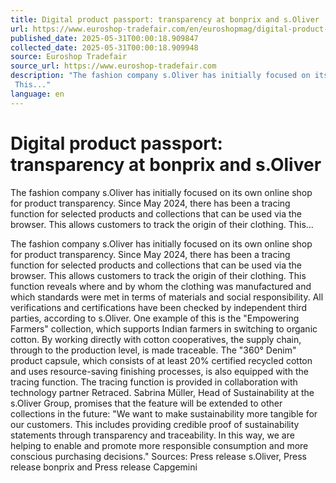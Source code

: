 ```yaml
---
title: Digital product passport: transparency at bonprix and s.Oliver
url: https://www.euroshop-tradefair.com/en/euroshopmag/digital-product-passport-transparency-at-bonprix-and-s-Oliver
published_date: 2025-05-31T00:00:18.909847
collected_date: 2025-05-31T00:00:18.909948
source: Euroshop Tradefair
source_url: https://www.euroshop-tradefair.com
description: "The fashion company s.Oliver has initially focused on its own online shop for product transparency. Since May 2024, there has been a tracing function for selected products and collections that can be used via the browser. This allows customers to track the origin of their clothing. 
 This..."
language: en
---
```


# Digital product passport: transparency at bonprix and s.Oliver

The fashion company s.Oliver has initially focused on its own online shop for product transparency. Since May 2024, there has been a tracing function for selected products and collections that can be used via the browser. This allows customers to track the origin of their clothing. 
 This...

The fashion company s.Oliver has initially focused on its own online shop for product transparency. Since May 2024, there has been a tracing function for selected products and collections that can be used via the browser. This allows customers to track the origin of their clothing. 
 This function reveals where and by whom the clothing was manufactured and which standards were met in terms of materials and social responsibility. All verifications and certifications have been checked by independent third parties, according to s.Oliver. 
 One example of this is the "Empowering Farmers" collection, which supports Indian farmers in switching to organic cotton. By working directly with cotton cooperatives, the supply chain, through to the production level, is made traceable. The "360° Denim" product capsule, which consists of at least 20% certified recycled cotton and uses resource-saving finishing processes, is also equipped with the tracing function. 
 The tracing function is provided in collaboration with technology partner Retraced. Sabrina Müller, Head of Sustainability at the s.Oliver Group, promises that the feature will be extended to other collections in the future: "We want to make sustainability more tangible for our customers. This includes providing credible proof of sustainability statements through transparency and traceability. In this way, we are helping to enable and promote more responsible consumption and more conscious purchasing decisions." 
 Sources: Press release s.Oliver, Press release bonprix and Press release Capgemini